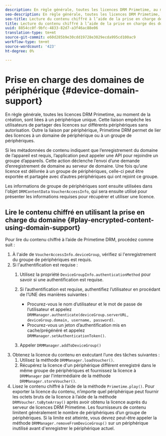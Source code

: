 ```yaml
---
description: En règle générale, toutes les licences DRM Primetime, au moment de la création, sont liées à un périphérique unique. Cette liaison empêche les utilisateurs de partager des licences sur différents périphériques sans autorisation. Outre la liaison par périphérique, Primetime DRM permet de lier des licences à un domaine de périphérique ou à un groupe de périphériques.
seo-description: En règle générale, toutes les licences DRM Primetime, au moment de la création, sont liées à un périphérique unique. Cette liaison empêche les utilisateurs de partager des licences sur différents périphériques sans autorisation. Outre la liaison par périphérique, Primetime DRM permet de lier des licences à un domaine de périphérique ou à un groupe de périphériques.
seo-title: Lecture du contenu chiffré à l’aide de la prise en charge des domaines
title: Lecture du contenu chiffré à l’aide de la prise en charge des domaines
uuid: 8854cc0f-9bfc-4833-82d7-a3f46ac88e06
translation-type: tm+mt
source-git-commit: e60d285b9e30cdd19728e3029ecda995cd100ac9
workflow-type: tm+mt
source-wordcount: '423'
ht-degree: 0%

---
```



# Prise en charge des domaines de périphérique {#device-domain-support}

En règle générale, toutes les licences DRM Primetime, au moment de la création, sont liées à un périphérique unique. Cette liaison empêche les utilisateurs de partager des licences sur différents périphériques sans autorisation. Outre la liaison par périphérique, Primetime DRM permet de lier des licences à un domaine de périphérique ou à un groupe de périphériques.

Si les métadonnées de contenu indiquent que l’enregistrement du domaine de l’appareil est requis, l’application peut appeler une API pour rejoindre un groupe d’appareils. Cette action déclenche l’envoi d’une demande d’enregistrement de domaine au serveur de domaine. Une fois qu’une licence est délivrée à un groupe de périphériques, celle-ci peut être exportée et partagée avec d’autres périphériques qui ont rejoint ce groupe.

Les informations de groupe de périphériques sont ensuite utilisées dans l&#39;objet `DRMContentData` `VoucherAccessInfo`, qui sera ensuite utilisé pour présenter les informations requises pour récupérer et utiliser une licence.

## Lire le contenu chiffré en utilisant la prise en charge du domaine {#play-encrypted-content-using-domain-support}

Pour lire du contenu chiffré à l’aide de Primetime DRM, procédez comme suit :

1. À l&#39;aide de `VoucherAccessInfo.deviceGroup`, vérifiez si l&#39;enregistrement du groupe de périphériques est requis.
1. Si l&#39;authentification est requise :
   1. Utilisez la propriété `DeviceGroupInfo.authenticationMethod` pour savoir si une authentification est requise.
   1. Si l’authentification est requise, authentifiez l’utilisateur en procédant de l’UNE des manières suivantes :

      * Procurez-vous le nom d’utilisateur et le mot de passe de l’utilisateur et appelez `DRMManager.authenticate(deviceGroup.serverURL, deviceGroup.domain, username, password)`.
      * Procurez-vous un jeton d’authentification mis en cache/prégénéré et appelez `DRMManager.setAuthenticationToken()`.
   1. Appeler `DRMManager.addToDeviceGroup()`
1. Obtenez la licence du contenu en exécutant l’une des tâches suivantes :
   1. Utilisez la méthode `DRMManager.loadVoucher()`.
   1. Récupérez la licence d&#39;un périphérique différent enregistré dans le même groupe de périphériques et fournissez la licence à ` DRMManager` par l&#39;intermédiaire de la méthode `DRMManager.storeVoucher()`.
1. Lisez le contenu chiffré à l’aide de la méthode `Primetime.play()`.
Pour exporter la licence du contenu, n’importe quel périphérique peut fournir les octets bruts de la licence à l’aide de la méthode `DRMVoucher.toByteArray()` après avoir obtenu la licence auprès du serveur de licences DRM Primetime. Les fournisseurs de contenu limitent généralement le nombre de périphériques d’un groupe de périphériques. Si la limite est atteinte, vous devrez peut-être appeler la méthode `DRMManager.removeFromDeviceGroup()` sur un périphérique inutilisé avant d&#39;enregistrer le périphérique actuel.